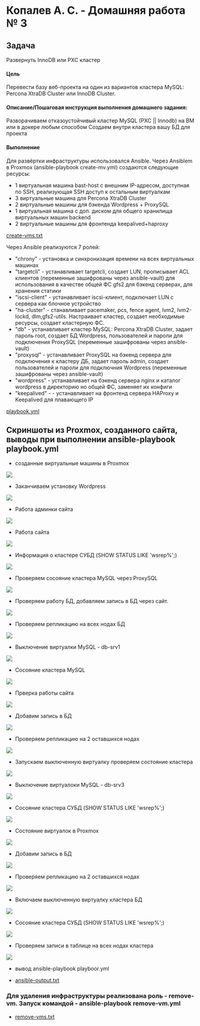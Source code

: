 #  Копалев А. С. - Домашняя работа № 3

## Задача
Развернуть InnoDB или PXC кластер
#### Цель
Перевести базу веб-проекта на один из вариантов кластера MySQL: Percona XtraDB Cluster или InnoDB Cluster.
#### Описание/Пошаговая инструкция выполнения домашнего задания:
Разворачиваем отказоустойчивый кластер MySQL (PXC || Innodb) на ВМ или в докере любым способом
Создаем внутри кластера вашу БД для проекта
#### Выполнение
Для развёртки инфраструктуры использовался Ansible.
Через Ansiblem в Proxmox (ansible-playbook create-mv.yml) создаются следующие ресурсы:
- 1 виртуальная машина bast-host с внешним IP-адресом, доступная по SSH, реализующая SSH доступ к остальным виртуалкам
- 3 виртуальные машина для Percona XtraDB Cluster
- 2 виртуальные машины для бэкенда Wordpress + ProxySQL
- 1 виртуальная машина с доп. диском для общего хранилища виртуальных машин backend
- 2 виртуальные машины для фронтенда keepalived+haproxy

[create-vms.txt](./files/create-vms.txt)

Через Ansible реализуются 7 ролей:
 - "chrony" - установка и синхронизация времени на всех виртуальных машинах
 - "targetcli" - устанавливает targetcli, создает LUN, прописывает ACL клиентов (переменные зашифрованы через ansible-vault) для использования в качестве общей ФС gfs2 для бэкенд серверах, для хранения статики
 - "iscsi-client" - устанавливает iscsi-клиент, подключает LUN с сервера как блочное устройство 
 - "ha-cluster" - станавливает pacemaker, pcs, fence agent, lvm2, lvm2-lockd, dlm,gfs2-utils. Настраивает кластер, создает необходимые ресурсы, создает кластерную ФС.
 - "db" - устанавливает кластер MySQL: Percona XtraDB Cluster, задает пароль root, создает БД Wordpress, пользователей и пароли для подключения ProxySQL (переменные зашифрованы через ansible-vault)
 - "proxysql" - устанавливает ProxySQL на бэкенд сервера для подключения к кластеру ДБ, задает пароль admin, создает пользователей и пароли для подключния Wordpress (переменные зашифрованы через ansible-vault)
 - "wordpress" - устанавливает на бэкенд сервера nginx и каталог wordpress в директорию но общей ФС, заменяет их конфиги
 - "keepalived" - - устанавливает на фронтенд сервера HAProxy и Keepalived для плавающего IP

[playbook.yml](./playbook.yml)

## Скриншоты из Proxmox, созданного сайта, выводы при выполнении ansible-playbook playbook.yml

- созданные виртуальные машины в Proxmox
  
![](files/pic/1.png)

- Заканчиваем установку Wordpress
  
![](files/pic/2.png)

- Работа админки сайта
  
![](files/pic/3.png)

- Работа сайта
  
![](files/pic/4.png)

- Информация о кластере СУБД (SHOW STATUS LIKE 'wsrep%';)
  
![](files/pic/5.png)

- Проверяем сосояние кластера MySQL через ProxySQL

![](files/pic/6.png)

- Проверяем работу БД, добавляем запись в БД через сайт.

![](files/pic/7.png)

- Проверяем репликацию на всех нодах БД

![](files/pic/8.png)

- Выключение виртуалки MySQL - db-srv1

![](files/pic/9.png)

- Сосояние кластера MySQL

![](files/pic/10.png)

- Прверка работы сайта

![](files/pic/11.png)

- Добавим запись в БД

![](files/pic/12.png)

- Проверяем репликацию на 2 оставшихся нодах

![](files/pic/13.png)

- Запускаем выключенную виртуалку проверяем состояние кластера

![](files/pic/14.png)

- Выключение виртуалоки MySQL - db-srv3

![](files/pic/15.png)

- Сосояние кластера СУБД (SHOW STATUS LIKE 'wsrep%';)

![](files/pic/16.png)

- Состояние виртуалок в Proxmox

![](files/pic/17.png)

- Добавим запись в БД

![](files/pic/18.png)

- Проверяем репликацию на 2 оставшихся нодах

![](files/pic/19.png)

- Включаем выключенную виртуалку кластера БД

![](files/pic/20.png)

- Сосояние кластера СУБД (SHOW STATUS LIKE 'wsrep%';)

![](files/pic/21.png)

- Проверяем записи в таблице на всех нодах кластера

![](files/pic/22.png)

- вывод ansible-playbook playboor.yml
  
- [ansible-output.txt](files/ansible-output.txt)

### Для удаления инфраструктуры реализована роль - remove-vm. Запуск командой - ansible-playbook remove-vm.yml

- [remove-vms.txt](files/remove-vms.txt)